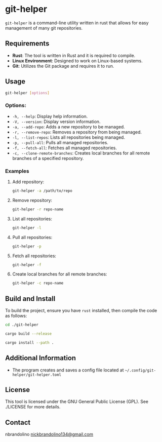 # git-helper
`git-helper` is a command-line utility written in rust that allows for easy management of many git repositories.

## Requirements
- **Rust**: The tool is written in Rust and it is required to compile.
- **Linux Environment**: Designed to work on Linux-based systems.
- **Git**: Utilizes the Git package and requires it to run.

## Usage
```bash
git-helper [options]
```

### Options:
- `-h, --help`: Display help information.
- `-V, --version`: Display version information.
- `-a, --add-repo`: Adds a new repository to be managed.
- `-r, --remove-repo`: Removes a repository from being managed.
- `-l, --list-repos`: Lists all repositories being managed.
- `-p, --pull-all`: Pulls all managed repositories.
- `-f, --fetch-all`: Fetches all managed repositories.
- `-c, --clone-remote-branches`: Creates local branches for all remote branches of a specified repository.

### Examples
1. Add repository:
    ```bash
    git-helper -a /path/to/repo
    ```
2. Remove repository:
    ```bash
    git-helper -r repo-name
    ```
3. List all repositories:
    ```bash
    git-helper -l
    ```
4. Pull all repositories:
    ```bash
    git-helper -p
    ```
5. Fetch all repositories:
    ```bash
    git-helper -f
    ```
6. Create local branches for all remote branches:
    ```bash
    git-helper -c repo-name
    ```

## Build and Install
To build the project, ensure you have `rust` installed, then compile the code as follows:

```bash
cd ./git-helper
```
```bash
cargo build --release
```
```bash
cargo install --path .
```

## Additional Information
- The program creates and saves a config file located at `~/.config/git-helper/git-helper.toml`

## License
This tool is licensed under the GNU General Public License (GPL). See ./LICENSE for more details.

## Contact
nbrandolino
nickbrandolino134@gmail.com
